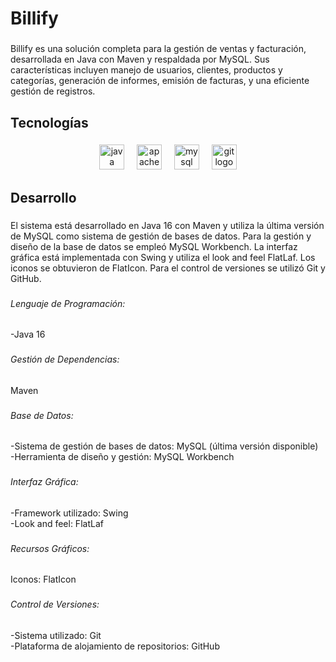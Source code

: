 <h1 align="left">Billify</h1>

###

<p align="left">Billify es una solución completa para la gestión de ventas y facturación, desarrollada en Java con Maven y respaldada por MySQL. Sus características incluyen manejo de usuarios, clientes, productos y categorías, generación de informes, emisión de facturas, y una eficiente gestión de registros.</p>

###

<h2 align="left">Tecnologías</h2>

###

<div align="center">
  <img src="https://cdn.jsdelivr.net/gh/devicons/devicon/icons/java/java-original.svg" height="40" alt="java logo"  />
  <img width="12" />
  <img src="https://cdn.simpleicons.org/apachemaven/C71A36" height="40" alt="apachemaven logo"  />
  <img width="12" />
  <img src="https://cdn.simpleicons.org/mysql/4479A1" height="40" alt="mysql logo"  />
  <img width="12" />
  <img src="https://cdn.jsdelivr.net/gh/devicons/devicon/icons/git/git-original.svg" height="40" alt="git logo"  />
</div>

###

<h2 align="left">Desarrollo</h2>

###

<p align="left">El sistema está desarrollado en Java 16 con Maven y utiliza la última versión de MySQL como sistema de gestión de bases de datos. Para la gestión y diseño de la base de datos se empleó MySQL Workbench. La interfaz gráfica está implementada con Swing y utiliza el look and feel FlatLaf. Los iconos se obtuvieron de FlatIcon. Para el control de versiones se utilizó Git y GitHub.</p>

###

<h6 align="left">Lenguaje de Programación:</h6>

###

<p align="left">-Java 16</p>

###

<h6 align="left">Gestión de Dependencias:</h6>

###

<p align="left">Maven</p>

###

<h6 align="left">Base de Datos:</h6>

###

<p align="left">-Sistema de gestión de bases de datos: MySQL (última versión disponible)<br>-Herramienta de diseño y gestión: MySQL Workbench</p>

###

<h6 align="left">Interfaz Gráfica:</h6>

###

<p align="left">-Framework utilizado: Swing<br>-Look and feel: FlatLaf</p>

###

<h6 align="left">Recursos Gráficos:</h6>

###

<p align="left">Iconos: FlatIcon</p>

###

<h6 align="left">Control de Versiones:</h6>

###

<p align="left">-Sistema utilizado: Git<br>-Plataforma de alojamiento de repositorios: GitHub</p>

###
